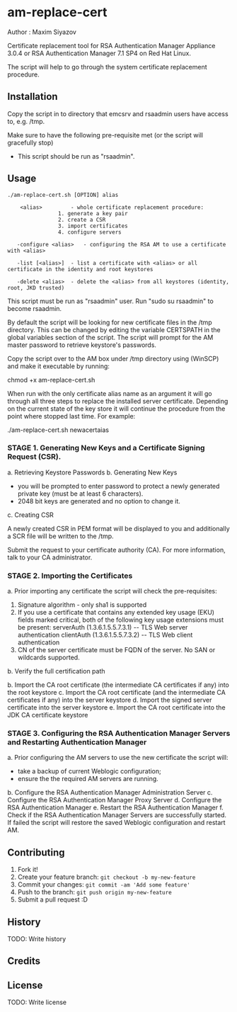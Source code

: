 # am-replace-cert

Author : Maxim Siyazov 

Certificate replacement tool for RSA Authentication Manager Appliance 3.0.4 or RSA Authentication Manager 7.1 SP4 on Red Hat Linux.

The script will help to go through the system certificate replacement procedure. 

## Installation

Copy the script in to directory that emcsrv and rsaadmin users have access to, e.g. /tmp.

Make sure to have the following pre-requisite met (or the script will gracefully stop)
- This script should be run as "rsaadmin".

## Usage
```
./am-replace-cert.sh [OPTION] alias

    <alias> 		- whole certificate replacement procedure:
				1. generate a key pair
				2. create a CSR
				3. import certificates
				4. configure servers
				
   -configure <alias>	- configuring the RSA AM to use a certificate with <alias>
   
   -list [<alias>]	- list a certificate with <alias> or all certificate in the identity and root keystores
   
   -delete <alias>	- delete the <alias> from all keystores (identity, root, JKD trusted)
```   

This script must be run as "rsaadmin" user. Run "sudo su rsaadmin" to become rsaadmin.

By default the script will be looking for new certificate files in the /tmp directory. This can be changed by editing the variable CERTSPATH in the global variables section of the script.
The script will prompt for the AM master password to retrieve keystore's passwords.

Copy the script over to the AM box under /tmp directory using (WinSCP) and make it executable by running:

chmod +x am-replace-cert.sh

When run with the only certificate alias name as an argument it will go through all three steps to replace the installed server certificate. Depending on the current state of the key store it will continue the procedure from the point where stopped last time. For example:

./am-replace-cert.sh newacertaias

### STAGE 1. Generating New Keys and a Certificate Signing Request (CSR).
a. Retrieving Keystore Passwords
b. Generating New Keys
   - you will be prompted to enter password to protect a newly generated private key (must be at least 6 characters).
   - 2048 bit keys are generated and no option to change it.

c. Creating CSR

A newly created CSR in PEM format will be displayed to you and additionally a SCR file will be written to the /tmp.

Submit the request to your certificate authority (CA). For more information, talk to your CA administrator.

### STAGE 2. Importing the Certificates
a. Prior importing any certificate the script will check the pre-requisites:
   1. Signature algorithm - only sha1 is supported
   2. If you use a certificate that contains any extended key usage (EKU) fields marked critical, both of the following key usage extensions must be present:
        serverAuth (1.3.6.1.5.5.7.3.1) -- TLS Web server authentication
        clientAuth (1.3.6.1.5.5.7.3.2) -- TLS Web client authentication
   3. CN of the server certificate must be FQDN of the server. No SAN or wildcards supported. 

b. Verify the full certification path

b. Import the CA root certificate (the intermediate CA certificates if any) into the root keystore
c. Import the CA root certificate (and the intermediate CA certificates if any) into the server keystore
d. Import the signed server certificate into the server keystore
e. Import the CA root certificate into the JDK CA certificate keystore

### STAGE 3. Configuring the RSA Authentication Manager Servers and Restarting Authentication Manager

a. Prior configuring the AM servers to use the new certificate the script will: 
- take a backup of current Weblogic configuration;
- ensure the the required AM servers are running.

b. Configure the RSA Authentication Manager Administration Server
c. Configure the RSA Authentication Manager Proxy Server
d. Configure the RSA Authentication Manager
e. Restart the RSA Authentication Manager
f. Check if the RSA Authentication Manager Servers are successfully started. 
   If failed the script will restore the saved Weblogic configuration and restart AM.

## Contributing

1. Fork it!
2. Create your feature branch: `git checkout -b my-new-feature`
3. Commit your changes: `git commit -am 'Add some feature'`
4. Push to the branch: `git push origin my-new-feature`
5. Submit a pull request :D

## History

TODO: Write history

## Credits


## License

TODO: Write license
